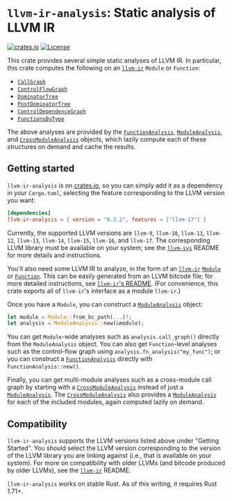 # `llvm-ir-analysis`: Static analysis of LLVM IR

[![crates.io](https://img.shields.io/crates/v/llvm-ir-analysis.svg)](https://crates.io/crates/llvm-ir-analysis)
[![License](https://img.shields.io/badge/license-MIT-blue.svg)](https://raw.githubusercontent.com/cdisselkoen/llvm-ir-analysis/main/LICENSE)

This crate provides several simple static analyses of LLVM IR.
In particular, this crate computes the following on an [`llvm-ir`] `Module` or `Function`:

- [`CallGraph`](https://docs.rs/llvm-ir-analysis/latest/llvm_ir_analysis/struct.CallGraph.html)
- [`ControlFlowGraph`](https://docs.rs/llvm-ir-analysis/latest/llvm_ir_analysis/struct.ControlFlowGraph.html)
- [`DominatorTree`](https://docs.rs/llvm-ir-analysis/latest/llvm_ir_analysis/struct.DominatorTree.html)
- [`PostDominatorTree`](https://docs.rs/llvm-ir-analysis/latest/llvm_ir_analysis/struct.PostDominatorTree.html)
- [`ControlDependenceGraph`](https://docs.rs/llvm-ir-analysis/latest/llvm_ir_analysis/struct.ControlDependenceGraph.html)
- [`FunctionsByType`](https://docs.rs/llvm-ir-analysis/latest/llvm_ir_analysis/struct.FunctionsByType.html)

The above analyses are provided by the [`FunctionAnalysis`],
[`ModuleAnalysis`], and [`CrossModuleAnalysis`] objects, which lazily compute
each of these structures on demand and cache the results.

## Getting started

`llvm-ir-analysis` is on [crates.io](https://crates.io/crates/llvm-ir-analysis),
so you can simply add it as a dependency in your `Cargo.toml`, selecting the
feature corresponding to the LLVM version you want:
```toml
[dependencies]
llvm-ir-analysis = { version = "0.3.2", features = ["llvm-17"] }
```
Currently, the supported LLVM versions are `llvm-9`, `llvm-10`, `llvm-11`,
`llvm-12`, `llvm-13`, `llvm-14`, `llvm-15`, `llvm-16`, and `llvm-17`.
The corresponding LLVM library must be available on your system; see the
[`llvm-sys`] README for more details and instructions.

You'll also need some LLVM IR to analyze, in the form of an [`llvm-ir`]
[`Module`] or [`Function`].
This can be easily generated from an LLVM bitcode file; for more detailed
instructions, see [`llvm-ir`'s README](https://crates.io/crates/llvm-ir).
(For convenience, this crate exports all of `llvm-ir`'s interface as a module
`llvm-ir`.)

Once you have a `Module`, you can construct a [`ModuleAnalysis`] object:
```rust
let module = Module::from_bc_path(...)?;
let analysis = ModuleAnalysis::new(&module);
```

You can get `Module`-wide analyses such as `analysis.call_graph()`
directly from the `ModuleAnalysis` object.
You can also get `Function`-level analyses such as the control-flow
graph using `analysis.fn_analysis("my_func")`; or you can construct
a [`FunctionAnalysis`] directly with `FunctionAnalysis::new()`.

Finally, you can get multi-module analyses such as a cross-module
call graph by starting with a [`CrossModuleAnalysis`] instead of just
a [`ModuleAnalysis`]. The [`CrossModuleAnalysis`] also provides a
[`ModuleAnalysis`] for each of the included modules, again computed
lazily on demand.

## Compatibility

`llvm-ir-analysis` supports the LLVM versions listed above under "Getting Started".
You should select the LLVM version corresponding to the version of the LLVM
library you are linking against (i.e., that is available on your system).
For more on compatibility with older LLVMs (and bitcode produced by older
LLVMs), see the [`llvm-ir`] README.

`llvm-ir-analysis` works on stable Rust. As of this writing, it requires Rust 1.71+.

[`llvm-ir`]: https://crates.io/crates/llvm-ir
[`llvm-sys`]: https://crates.io/crates/llvm-sys
[`Module`]: https://docs.rs/llvm-ir/latest/llvm_ir/module/struct.Module.html
[`Function`]: https://docs.rs/llvm-ir/latest/llvm_ir/function/struct.Function.html
[`ModuleAnalysis`]: https://docs.rs/llvm-ir-analysis/latest/llvm_ir_analysis/struct.ModuleAnalysis.html
[`FunctionAnalysis`]: https://docs.rs/llvm-ir-analysis/latest/llvm_ir_analysis/struct.FunctionAnalysis.html
[`CrossModuleAnalysis`]: https://docs.rs/llvm-ir-analysis/latest/llvm_ir_analysis/struct.CrossModuleAnalysis.html

